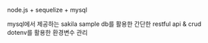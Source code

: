 node.js + sequelize + mysql

mysql에서 제공하는 sakila sample db를 활용한 간단한 restful api & crud <br>
dotenv를 활용한 환경변수 관리

